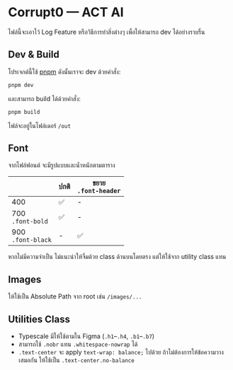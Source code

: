 # Corrupt0 — ACT AI

ไฟล์นี้จะเอาไว้ Log Feature หรือวิธีการทำสิ่งต่างๆ เพื่อให้สามารถ dev ได้อย่างราบรื่น

## Dev & Build

โปรเจกต์นี้ใช้ [pnpm](https://pnpm.io/) ดังนั้นเราจะ dev ด้วยคำสั่ง:

```bash
pnpm dev
```

และสามารถ build ได้ด้วยคำสั่ง:

```bash
pnpm build
```

ไฟล์จะอยู่ในโฟล์เดอร์ `/out`

## Font

จากไฟล์ฟอนต์ จะมีรูปแบบและน้ำหนักตามตาราง

|                      | ปกติ | ขยาย<br>`.font-header` |
| -------------------- | ---- | ---------------------- |
| 400                  | ✅   | -                      |
| 700<br>`.font-bold`  | ✅   | -                      |
| 900<br>`.font-black` | -    | ✅                     |

หากไม่มีความจำเป็น ไม่แนะนำให้จิ้มด้วย class ด้านบนโดยตรง แต่ให้ใช้จาก utility class แทน

## Images

ให้ใช้เป็น Absolute Path จาก root เช่น `/images/...`

## Utilities Class

- Typescale มีให้ใช้ตามใน Figma (`.h1`–`.h4`, `.b1`–`.b7`)
- สามารถใช้ `.nobr` แทน `.whitespace-nowrap` ได้
- `.text-center` จะ apply `text-wrap: balance;` ไปด้วย ถ้าไม่ต้องการให้ข้อความวางเสมอกัน ให้ใช้เป็น `.text-center.no-balance`
